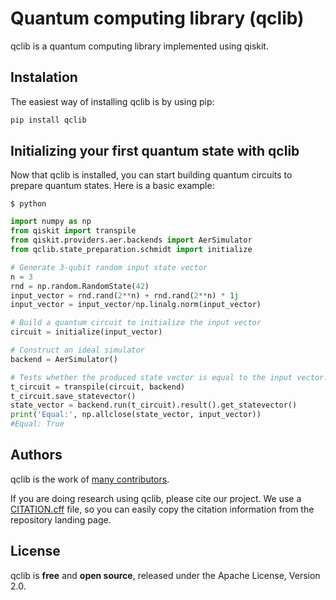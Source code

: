 # Quantum computing library (qclib)

qclib is a quantum computing library implemented using qiskit.

## Instalation
The easiest way of installing qclib is by using pip:

```python
pip install qclib
``` 

## Initializing your first quantum state with qclib
Now that qclib is installed, you can start building quantum circuits to prepare quantum states. Here is a basic example:

```
$ python
```

```python
import numpy as np
from qiskit import transpile
from qiskit.providers.aer.backends import AerSimulator
from qclib.state_preparation.schmidt import initialize

# Generate 3-qubit random input state vector
n = 3
rnd = np.random.RandomState(42)
input_vector = rnd.rand(2**n) + rnd.rand(2**n) * 1j
input_vector = input_vector/np.linalg.norm(input_vector)

# Build a quantum circuit to initialize the input vector
circuit = initialize(input_vector)

# Construct an ideal simulator
backend = AerSimulator()

# Tests whether the produced state vector is equal to the input vector.
t_circuit = transpile(circuit, backend)
t_circuit.save_statevector()
state_vector = backend.run(t_circuit).result().get_statevector()
print('Equal:', np.allclose(state_vector, input_vector))
#Equal: True
```

## Authors

qclib is the work of [many contributors](https://github.com/qclib/qclib/graphs/contributors).

If you are doing research using qclib, please cite our project.
We use a [CITATION.cff](https://citation-file-format.github.io/) file, so you can easily copy the citation information from the repository landing page.

## License

qclib is **free** and **open source**, released under the Apache License, Version 2.0.